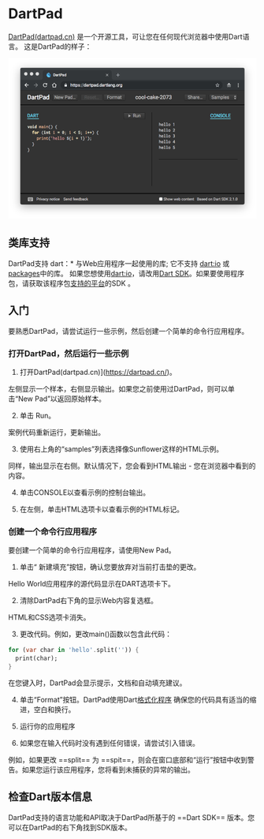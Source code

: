 # DartPad

[DartPad(dartpad.cn)](https://dartpad.cn/) 是一个开源工具，可让您在任何现代浏览器中使用Dart语言。 这是DartPad的样子：

![DartPad](./images/dartpad-hello-fffafbc5af52bd8cc22aeec07c4342e5c6a929b2c8ece1998e9d0e30f408b573.png)


## 类库支持

DartPad支持 dart：* 与Web应用程序一起使用的库; 它不支持 [dart:io]() 或[packages](https://pub.flutter-io.cn)中的库。 如果您想使用[dart:io]()，请改用[Dart SDK](./#安装sdk)。如果要使用程序包，请获取该程序包[支持的平台](./platforms.md)的SDK 。


## 入门

要熟悉DartPad，请尝试运行一些示例，然后创建一个简单的命令行应用程序。


### 打开DartPad，然后运行一些示例

1. 打开DartPad(dartpad.cn)](https://dartpad.cn/)。

左侧显示一个样本，右侧显示输出。如果您之前使用过DartPad，则可以单击“New Pad”以返回原始样本。

2. 单击 Run。

案例代码重新运行，更新输出。

3. 使用右上角的“samples”列表选择像Sunflower这样的HTML示例。
    
同样，输出显示在右侧。默认情况下，您会看到HTML输出 - 您在浏览器中看到的内容。

4. 单击CONSOLE以查看示例的控制台输出。

5. 在左侧，单击HTML选项卡以查看示例的HTML标记。

### 创建一个命令行应用程序

要创建一个简单的命令行应用程序，请使用New Pad。

1. 单击“ 新建填充”按钮，确认您要放弃对当前打击垫的更改。

Hello World应用程序的源代码显示在DART选项卡下。

2. 清除DartPad右下角的显示Web内容复选框。

HTML和CSS选项卡消失。

3. 更改代码。例如，更改main()函数以包含此代码：

```dart
for (var char in 'hello'.split('')) {
  print(char);
}
```

在您键入时，DartPad会显示提示，文档和自动填充建议。

4. 单击“Format”按钮。DartPad使用Dart[格式化程序](https://github.com/dart-lang/dart_style#readme) 确保您的代码具有适当的缩进，空白和换行。

5. 运行你的应用程序

6. 如果您在输入代码时没有遇到任何错误，请尝试引入错误。

例如，如果更改 ==split== 为 ==spit==，则会在窗口底部和“运行”按钮中收到警告。如果您运行该应用程序，您将看到未捕获的异常的输出。

## 检查Dart版本信息

DartPad支持的语言功能和API取决于DartPad所基于的 ==Dart SDK== 版本。您可以在DartPad的右下角找到SDK版本。